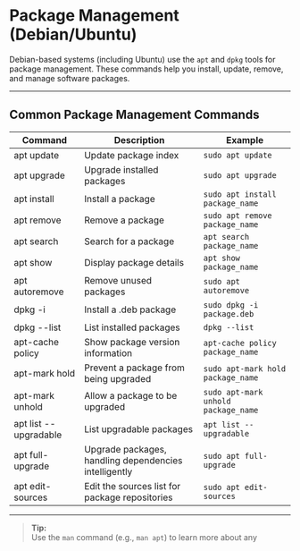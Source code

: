 # Package Management (Debian/Ubuntu)

Debian-based systems (including Ubuntu) use the `apt` and `dpkg` tools for package management. These commands help you install, update, remove, and manage software packages.

---

## Common Package Management Commands

| Command                   | Description                                         | Example                                 |
|---------------------------|-----------------------------------------------------|-----------------------------------------|
| apt update                | Update package index                                | `sudo apt update`                       |
| apt upgrade               | Upgrade installed packages                          | `sudo apt upgrade`                      |
| apt install               | Install a package                                   | `sudo apt install package_name`         |
| apt remove                | Remove a package                                    | `sudo apt remove package_name`          |
| apt search                | Search for a package                                | `apt search package_name`               |
| apt show                  | Display package details                             | `apt show package_name`                 |
| apt autoremove            | Remove unused packages                              | `sudo apt autoremove`                   |
| dpkg -i                   | Install a .deb package                              | `sudo dpkg -i package.deb`              |
| dpkg --list               | List installed packages                             | `dpkg --list`                           |
| apt-cache policy          | Show package version information                    | `apt-cache policy package_name`         |
| apt-mark hold             | Prevent a package from being upgraded               | `sudo apt-mark hold package_name`       |
| apt-mark unhold           | Allow a package to be upgraded                      | `sudo apt-mark unhold package_name`     |
| apt list --upgradable     | List upgradable packages                            | `apt list --upgradable`                 |
| apt full-upgrade          | Upgrade packages, handling dependencies intelligently| `sudo apt full-upgrade`                 |
| apt edit-sources          | Edit the sources list for package repositories      | `sudo apt edit-sources`                 |

---

> **Tip:**  
> Use the `man` command (e.g., `man apt`) to learn more about any